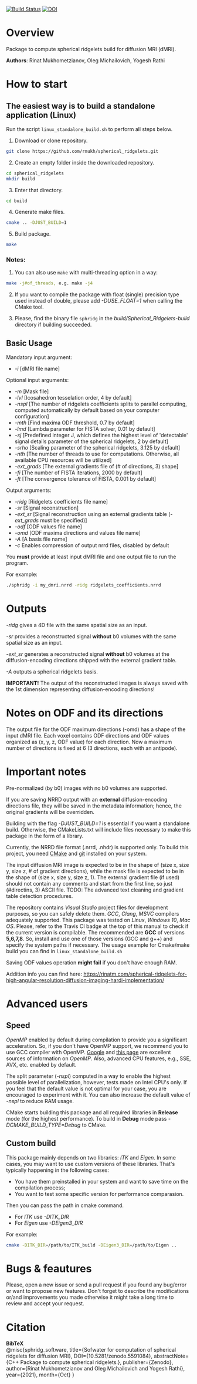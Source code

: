 [![Build Status](https://app.travis-ci.com/rmukh/spherical_ridgelets.svg?branch=master)](https://app.travis-ci.com/rmukh/spherical_ridgelets) [![DOI](https://zenodo.org/badge/DOI/10.5281/zenodo.5591085.svg)](https://doi.org/10.5281/zenodo.5591085)


# Overview
Package to compute spherical ridgelets build for diffusion MRI (dMRI).

**Authors**: Rinat Mukhometzianov, Oleg Michailovich, Yogesh Rathi

# How to start

## The easiest way is to build a standalone application (Linux)

Run the script ```linux_standalone_build.sh``` to perform all steps below.

1. Download or clone repository.
```sh
git clone https://github.com/rmukh/spherical_ridgelets.git
```
2. Create an empty folder inside the downloaded repository.
```sh
cd spherical_ridgelets
mkdir build
```
3. Enter that directory.
```sh
cd build
```
4. Generate make files.
```sh
cmake .. -DJUST_BUILD=1
```
5. Build package.
```sh
make
```
### Notes: 

1. You can also use ```make``` with multi-threading option in a way:
```sh
make -j#of_threads, e.g. make -j4
```
2. If you want to compile the package with float (single) precision type used instead of double, please add *-DUSE_FLOAT=1* when calling the CMake tool.

3. Please, find the binary file ```sphridg``` in the *build/Spherical_Ridgelets-build* directory if building succeeded. 

## Basic Usage

Mandatory input argument:
- *-i* [dMRI file name]

Optional input arguments:
- *-m* [Mask file]
- *-lvl* [Icosahedron tesselation order, 4 by default]
- *-nspl* [The number of ridgelets coefficients splits to parallel computing, computed automatically by default based on your computer configuration]
- *-mth* [Find maxima ODF threshold, 0.7 by default] 
- *-lmd* [Lambda parameter for FISTA solver, 0.01 by default] 
- *-sj* [Predefined integer J, which defines the highest level of 'detectable' signal details parameter of the spherical ridgelets, 2 by default] 
- *-srho* [Scaling parameter of the spherical ridgelets, 3.125 by default]
- *-nth* [The number of threads to use for computations. Otherwise, all available CPU resources will be utilized]
- *-ext_grads* [The external gradients file of (# of directions, 3) shape]
- *-fi* [The number of FISTA iterations, 2000 by default]
- *-ft* [The convergence tolerance of FISTA, 0.001 by default]

Output arguments:
- *-ridg* [Ridgelets coefficients file name]
- *-sr* [Signal reconstruction]
- *-ext_sr* [Signal reconstruction using an external gradients table (*-ext_grads* must be specified)]
- *-odf* [ODF values file name] 
- *-omd* [ODF maxima directions and values file name]
- *-A* [A basis file name]
- *-c* Enables compression of output nrrd files, disabled by default

You **must** provide at least input dMRI file and one output file to run the program.

For example:
```sh
./sphridg -i my_dmri.nrrd -ridg ridgelets_coefficients.nrrd
```
# Outputs
*-ridg* gives a 4D file with the same spatial size as an input.

*-sr* provides a reconstructed signal **without** b0 volumes with the same spatial size as an input.

*-ext_sr* generates a reconstructed signal **without** b0 volumes at the diffusion-encoding directions shipped with the external gradient table.

*-A* outputs a spherical ridgelets basis.

**IMPORTANT!** The output of the reconstructed images is always saved with the 1st dimension representing diffusion-encoding directions!

# Notes on ODF and its directions
The output file for the ODF maximum directions (-omd) has a shape of the input dMRI file. Each voxel contains ODF directions and ODF values organized as (x, y, z, ODF value) for each direction. Now a maximum number of directions is fixed at 6 (3 directions, each with an antipode).

# Important notes
Pre-normalized (by b0) images with no b0 volumes are supported.

If you are saving NRRD output with an **external** diffusion-encoding directions file, they will be saved in the metadata information; hence, the original gradients will be overridden.

Building with the flag *-DJUST_BUILD=1* is essential if you want a standalone build. Otherwise, the CMakeLists.txt will include files necessary to make this package in the form of a library.

Currently, the NRRD file format (.nrrd, .nhdr) is supported only. To build this project, you need [CMake](https://cmake.org/) and [git](https://git-scm.com/) installed on your system. 

The input diffusion MRI image is expected to be in the shape of (size x, size y, size z, # of gradient directions), while the mask file is expected to be in the shape of (size x, size y, size z, 1). The external gradient file (if used) should not contain any comments and start from the first line, so just (#directins, 3) ASCII file. 
TODO:
The advanced text cleaning and gradient table detection procedures.

The repository contains *Visual Studio* project files for development purposes, so you can safely delete them. *GCC*, *Clang*, *MSVC* compilers adequately supported. This package was tested on *Linux*, *Windows 10*, *Mac OS*. Please, refer to the Travis CI badge at the top of this manual to check if the current version is compilable. The recommended are **GCC** of versions **5,6,7,8**. So, install and use one of those versions (GCC and g++) and specify the system paths if necessary. The usage example for Cmake/make build you can find in ```linux_standalone_build.sh```

Saving ODF values operation **might fail** if you don't have enough RAM.

Addition info you can find here: https://rinatm.com/spherical-ridgelets-for-high-angular-resolution-diffusion-imaging-hardi-implementation/

# Advanced users

## Speed
*OpenMP* enabled by default during compilation to provide you a significant acceleration. So, if you don't have OpenMP support, we recommend you to use GCC compiler with OpenMP. [Google](https://www.google.com/) and [this page](https://www.openmp.org/resources/openmp-compilers-tools/) are excellent sources of information on *OpenMP*. Also, advanced CPU features, e.g., SSE, AVX, etc. enabled by default.

The split parameter (*-nspl*) computed in a way to enable the highest possible level of parallelization, however, tests made on Intel CPU's only. If you feel that the default value is not optimal for your case, you are encouraged to experiment with it. You can also increase the default value of *-nspl* to reduce RAM usage.

CMake starts building this package and all required libraries in **Release** mode (for the highest performance). To build in **Debug** mode pass *-DCMAKE_BUILD_TYPE=Debug* to CMake.

## Custom build
This package mainly depends on two libraries: *ITK* and *Eigen*. In some cases, you may want to use custom versions of these libraries. That's typically happening in the following cases:
* You have them preinstalled in your system and want to save time on the compilation process;
* You want to test some specific version for performance comparasion.

Then you can pass the path in cmake command.
* For *ITK* use *-DITK_DIR*
* For *Eigen* use *-DEigen3_DIR*

For example:
```sh
cmake -DITK_DIR=/path/to/ITK_build -DEigen3_DIR=/path/to/Eigen ..
```
# Bugs & feautures

Please, open a new issue or send a pull request if you found any bug/error or want to propose new features. Don't forget to describe the modifications or/and improvements you made otherwise it might take a long time to review and accept your request.

# Citation

**BibTeX**  
@misc{sphridg_software, title={Sofwater for computation of spherical ridgelets for diffusion MRI}, DOI={10.5281/zenodo.5591084}, abstractNote={C++ Package to compute spherical ridgelets.}, publisher={Zenodo}, author={Rinat Mukhometzianov and Oleg Michailovich and Yogesh Rathi}, year={2021}, month={Oct} }
